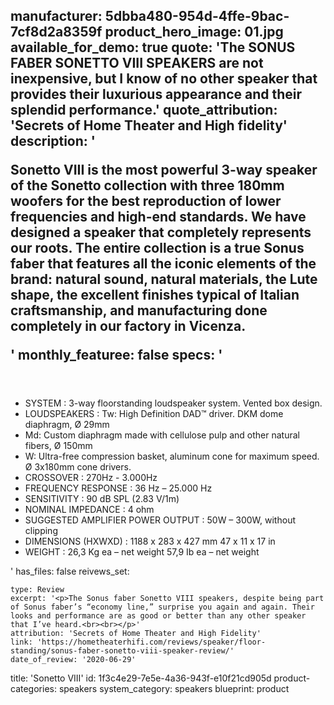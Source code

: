manufacturer: 5dbba480-954d-4ffe-9bac-7cf8d2a8359f
product_hero_image: 01.jpg
available_for_demo: true
quote: 'The SONUS FABER SONETTO VIII SPEAKERS are not inexpensive, but I know of no other speaker that provides their luxurious appearance and their splendid performance.'
quote_attribution: 'Secrets of Home Theater and High fidelity'
description: '<p>Sonetto VIII is the most powerful 3-way speaker of the Sonetto collection with three 180mm woofers for the best reproduction of lower frequencies and high-end standards. We have designed a speaker that completely represents our roots. The entire collection is a true Sonus faber that features all the iconic elements of the brand: natural sound, natural materials, the Lute shape, the excellent finishes typical of Italian craftsmanship, and manufacturing done completely in our factory in Vicenza.</p>'
monthly_featuree: false
specs: '<h4><br></h4><ul><li>SYSTEM : 3-way floorstanding loudspeaker system. Vented box design.<br></li><li>LOUDSPEAKERS : Tw: High Definition DAD™ driver. DKM dome diaphragm, Ø 29mm<br></li><li>Md: Custom diaphragm made with cellulose pulp and other natural fibers, Ø 150mm<br></li><li>W: Ultra-free compression basket, aluminum cone for maximum speed. Ø 3x180mm cone drivers.<br></li><li>CROSSOVER : 270Hz - 3.000Hz<br></li><li>FREQUENCY RESPONSE : 36 Hz – 25.000 Hz<br></li><li>SENSITIVITY : 90 dB SPL (2.83 V/1m)<br></li><li>NOMINAL IMPEDANCE : 4 ohm<br></li><li>SUGGESTED AMPLIFIER POWER OUTPUT : 50W – 300W, without clipping<br></li><li>DIMENSIONS (HXWXD) : 1188 x 283 x 427 mm 47 x 11 x 17 in<br></li><li>WEIGHT : 26,3 Kg ea – net weight 57,9 Ib ea – net weight<br></li></ul>'
has_files: false
reivews_set:
  -
    type: Review
    excerpt: '<p>The Sonus faber Sonetto VIII speakers, despite being part of Sonus faber’s “economy line,” surprise you again and again. Their looks and performance are as good or better than any other speaker that I’ve heard.<br><br></p>'
    attribution: 'Secrets of Home Theater and High Fidelity'
    link: 'https://hometheaterhifi.com/reviews/speaker/floor-standing/sonus-faber-sonetto-viii-speaker-review/'
    date_of_review: '2020-06-29'
title: 'Sonetto VIII'
id: 1f3c4e29-7e5e-4a36-943f-e10f21cd905d
product-categories: speakers
system_category: speakers
blueprint: product
